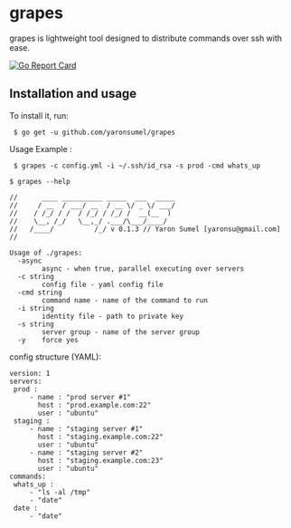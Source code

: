 # grapes
grapes is lightweight tool designed to distribute commands over ssh with ease.

[![Go Report Card](https://goreportcard.com/badge/github.com/yaronsumel/grapes)](https://goreportcard.com/report/github.com/yaronsumel/grapes)

 Installation and usage
 ----------------------

 To install it, run:

     $ go get -u github.com/yaronsumel/grapes

 Usage Example :

     $ grapes -c config.yml -i ~/.ssh/id_rsa -s prod -cmd whats_up

```
$ grapes --help 

//      ____ __________ _____  ___  _____
//     / __  / ___/ __  / __ \/ _ \/ ___/
//    / /_/ / /  / /_/ / /_/ /  __(__  )
//    \__, /_/   \__,_/ .___/\___/____/
//   /____/          /_/ v 0.1.3 // Yaron Sumel [yaronsu@gmail.com]
//

Usage of ./grapes:
  -async
        async - when true, parallel executing over servers
  -c string
        config file - yaml config file
  -cmd string
        command name - name of the command to run
  -i string
        identity file - path to private key
  -s string
        server group - name of the server group
  -y    force yes
```

config structure (YAML):

 ```
version: 1
servers:
  prod :
      - name : "prod server #1"
        host : "prod.example.com:22"
        user : "ubuntu"
  staging :
      - name : "staging server #1"
        host : "staging.example.com:22"
        user : "ubuntu"
      - name : "staging server #2"
        host : "staging.example.com:23"
        user : "ubuntu"
commands:
  whats_up :
      - "ls -al /tmp"
      - "date"
  date :
      - "date"
 ```
